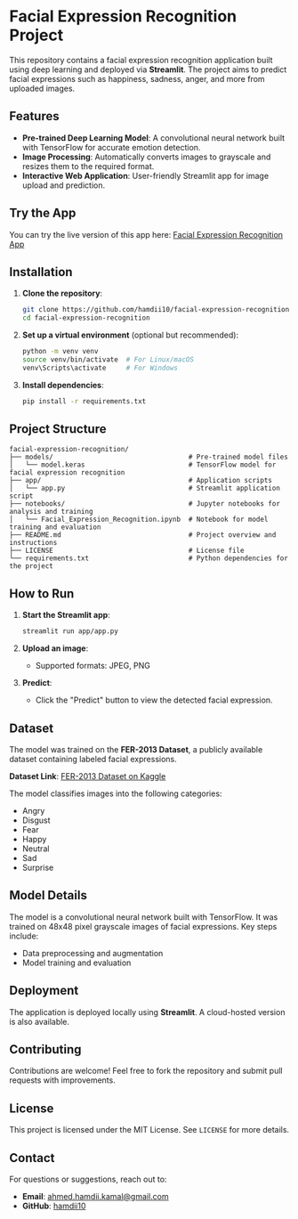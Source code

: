 
# Facial Expression Recognition Project  

This repository contains a facial expression recognition application built using deep learning and deployed via **Streamlit**. The project aims to predict facial expressions such as happiness, sadness, anger, and more from uploaded images.  

## Features  

- **Pre-trained Deep Learning Model**: A convolutional neural network built with TensorFlow for accurate emotion detection.  
- **Image Processing**: Automatically converts images to grayscale and resizes them to the required format.  
- **Interactive Web Application**: User-friendly Streamlit app for image upload and prediction.  

## Try the App  

You can try the live version of this app here: [Facial Expression Recognition App](https://facial-expression-recognition-hamdii.streamlit.app/)  

## Installation  

1. **Clone the repository**:  
   ```bash  
   git clone https://github.com/hamdii10/facial-expression-recognition.git  
   cd facial-expression-recognition  
   ```  

2. **Set up a virtual environment** (optional but recommended):  
   ```bash  
   python -m venv venv  
   source venv/bin/activate  # For Linux/macOS  
   venv\Scripts\activate     # For Windows  
   ```  

3. **Install dependencies**:  
   ```bash  
   pip install -r requirements.txt  
   ```  

## Project Structure  

```  
facial-expression-recognition/  
├── models/                                  # Pre-trained model files  
│   └── model.keras                          # TensorFlow model for facial expression recognition  
├── app/                                     # Application scripts  
│   └── app.py                               # Streamlit application script  
├── notebooks/                               # Jupyter notebooks for analysis and training  
│   └── Facial_Expression_Recognition.ipynb  # Notebook for model training and evaluation  
├── README.md                                # Project overview and instructions  
├── LICENSE                                  # License file  
└── requirements.txt                         # Python dependencies for the project  
```  

## How to Run  

1. **Start the Streamlit app**:  
   ```bash  
   streamlit run app/app.py  
   ```  

2. **Upload an image**:  
   - Supported formats: JPEG, PNG  

3. **Predict**:  
   - Click the "Predict" button to view the detected facial expression.  

## Dataset  

The model was trained on the **FER-2013 Dataset**, a publicly available dataset containing labeled facial expressions.  

**Dataset Link**: [FER-2013 Dataset on Kaggle](https://www.kaggle.com/datasets/msambare/fer2013)  

The model classifies images into the following categories:  
- Angry  
- Disgust  
- Fear  
- Happy  
- Neutral  
- Sad  
- Surprise  

## Model Details  

The model is a convolutional neural network built with TensorFlow. It was trained on 48x48 pixel grayscale images of facial expressions. Key steps include:  
- Data preprocessing and augmentation  
- Model training and evaluation  

## Deployment  

The application is deployed locally using **Streamlit**. A cloud-hosted version is also available.  

## Contributing  

Contributions are welcome! Feel free to fork the repository and submit pull requests with improvements.  

## License  

This project is licensed under the MIT License. See `LICENSE` for more details.  

## Contact  

For questions or suggestions, reach out to:  
- **Email**: ahmed.hamdii.kamal@gmail.com  
- **GitHub**: [hamdii10](https://github.com/hamdii10)  
